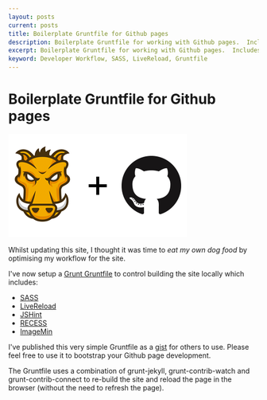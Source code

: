 ```yaml
---
layout: posts
current: posts
title: Boilerplate Gruntfile for Github pages
description: Boilerplate Gruntfile for working with Github pages.  Includes SASS, LiveReload, JSHint and ImageMin.
excerpt: Boilerplate Gruntfile for working with Github pages.  Includes SASS, LiveReload, JSHint and ImageMin.
keyword: Developer Workflow, SASS, LiveReload, Gruntfile
---
```


# Boilerplate Gruntfile for Github pages

![Grunt and Github pages build](/img/grunt-github-pages.png)

Whilst updating this site, I thought it was time to _eat my own dog food_ by optimising my  workflow for the site.

I've now setup a [Grunt Gruntfile](http://gruntjs.com/sample-gruntfile) to control building the site locally which includes:

* [SASS](http://sass-lang.com/)
* [LiveReload](http://livereload.com/)
* [JSHint](http://jshint.org)
* [RECESS](http://twitter.github.io/recess/)
* [ImageMin](https://github.com/gruntjs/grunt-contrib-imagemin)

I've published this very simple Gruntfile as a [gist](https://gist.github.com/jrcryer/8166449) for others to use.  Please feel free to use it to bootstrap your Github page development.

The Gruntfile uses a combination of grunt-jekyll, grunt-contrib-watch and grunt-contrib-connect to re-build the site and reload the page in the browser (without the need to refresh the page).